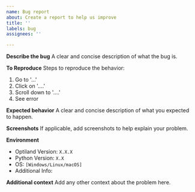 ```yaml
---
name: Bug report
about: Create a report to help us improve
title: ''
labels: bug
assignees: ''

---
```


**Describe the bug**
A clear and concise description of what the bug is.


**To Reproduce**
Steps to reproduce the behavior:
1. Go to '...'
2. Click on '....'
3. Scroll down to '....'
4. See error


**Expected behavior**
A clear and concise description of what you expected to happen.


**Screenshots**
If applicable, add screenshots to help explain your problem.


**Environment**  
- Optiland Version: `X.X.X`
- Python Version: `X.X`
- OS: `[Windows/Linux/macOS]`
- Additional Info:


**Additional context**
Add any other context about the problem here.
